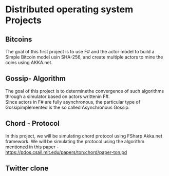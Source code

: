 # Distributed operating system Projects

## Bitcoins
The goal of this first project is to use F# and the actor model to build a Simple Bitcoin model usin SHA-256, and create multiple actors to mine the coins using AKKA.net.

## Gossip- Algorithm
The goal of this project is to determinethe convergence of such algorithms through a simulator based on actors writtenin F#.  
Since actors in F# are fully asynchronous, the particular type of Gossipimplemented is the so called Asynchronous Gossip.


## Chord - Protocol
In this project, we will be simulating chord protocol using FSharp Akka.net framework. We will be simulating the protocol using the algorithm mentioned in this paper - https://pdos.csail.mit.edu/papers/ton:chord/paper-ton.pd


## Twitter clone
